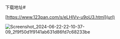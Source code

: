 下载地址#

[https://www.123pan.com/s/eLHlVv-u9oU3.html](url)

![Screenshot_2024-06-22-22-10-37-09_2f9f50d1f9141ab631d86fd7c68233be](https://github.com/wubaiwan000/wubaiwan-github.io/assets/58747061/4e9ba92e-f00c-41d0-a149-ba1591bf0c70)
